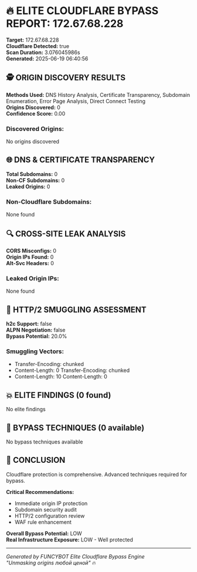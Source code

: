 # 🔥 ELITE CLOUDFLARE BYPASS REPORT: 172.67.68.228

**Target:** 172.67.68.228  
**Cloudflare Detected:** true  
**Scan Duration:** 3.076045986s  
**Generated:** 2025-06-19 06:40:56

## 🕵️ ORIGIN DISCOVERY RESULTS

**Methods Used:** DNS History Analysis, Certificate Transparency, Subdomain Enumeration, Error Page Analysis, Direct Connect Testing  
**Origins Discovered:** 0  
**Confidence Score:** 0.00

### Discovered Origins:
No origins discovered

## 🌐 DNS & CERTIFICATE TRANSPARENCY

**Total Subdomains:** 0  
**Non-CF Subdomains:** 0  
**Leaked Origins:** 0

### Non-Cloudflare Subdomains:
None found

## 🔍 CROSS-SITE LEAK ANALYSIS

**CORS Misconfigs:** 0  
**Origin IPs Found:** 0  
**Alt-Svc Headers:** 0

### Leaked Origin IPs:
None found

## 🚀 HTTP/2 SMUGGLING ASSESSMENT

**h2c Support:** false  
**ALPN Negotiation:** false  
**Bypass Potential:** 20.0%

### Smuggling Vectors:
- Transfer-Encoding: chunked
- Content-Length: 0
Transfer-Encoding: chunked
- Content-Length: 10
Content-Length: 0


## 💥 ELITE FINDINGS (0 found)

No elite findings

## 🎯 BYPASS TECHNIQUES (0 available)

No bypass techniques available

## 🏁 CONCLUSION

Cloudflare protection is comprehensive. Advanced techniques required for bypass.

**Critical Recommendations:**
- Immediate origin IP protection
- Subdomain security audit
- HTTP/2 configuration review
- WAF rule enhancement

**Overall Bypass Potential:** LOW  
**Real Infrastructure Exposure:** LOW - Well protected

---
*Generated by FUNCYBOT Elite Cloudflare Bypass Engine*  
*"Unmasking origins любой ценой"* 🔥
